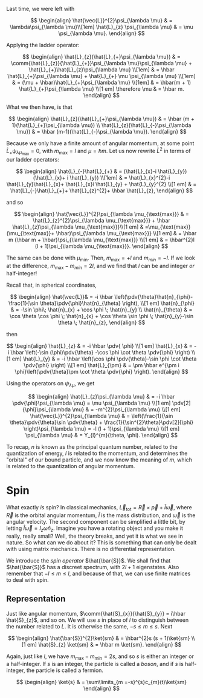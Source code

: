 Last time, we were left with

$$
\begin{align}
\hat{\vec{L}}^{2}\psi_{\lambda \mu} & = \lambda\psi_{\lambda \mu}\\[1em]
\hat{L}_{z} \psi_{\lambda \mu} & = \mu \psi_{\lambda \mu}.
\end{align}
$$

Applying the ladder operator:

$$
\begin{align}
\hat{L}_{z}(\hat{L}_{+}\psi_{\lambda \mu}) & = \comm{\hat{L}_{z}}{\hat{L}_{+}}\psi_{\lambda \mu}\psi_{\lambda \mu} + \hat{L}_{+}\hat{L}_{z}\psi_{\lambda \mu} \\[1em]
& = \hbar \hat{L}_{+}\psi_{\lambda \mu} + \hat{L}_{+} \mu \psi_{\lambda \mu} \\[1em]
& = (\mu + \hbar)\hat{L}_{+}\psi_{\lambda \mu} \\[1em]
& = \hbar(m + 1) \hat{L}_{+}\psi_{\lambda \mu} \\[1 em]
\therefore \mu & = \hbar m.
\end{align}
$$

What we then have, is that

$$
\begin{align}
\hat{L}_{z}(\hat{L}_{+}\psi_{\lambda \mu}) & = \hbar (m + 1)(\hat{L}_{+}\psi_{\lambda \mu}) \\
\hat{L}_{z}(\hat{L}_{-}\psi_{\lambda \mu}) & = \hbar (m-1)(\hat{L}_{-}\psi_{\lambda \mu}).
\end{align}
$$

Because we only have a finite amount of angular momentum, at some point $\hat{L}_{+}\psi_{\lambda \mu_{\text{max}}}= 0$, with $m_{\text{max}}=l$ and $\mu = \hbar m$. Let us now rewrite $\hat{L}^{2}$ in terms of our ladder operators:

$$
\begin{align}
\hat{L}_{-}\hat{L}_{+} & = (\hat{L}_{x}-i \hat{L}_{y})(\hat{L}_{x}+ i \hat{L}_{y}) \\[1em]
& = \hat{L}_{x}^{2}-i \hat{L}_{y}\hat{L}_{x}+ \hat{L}_{x}i \hat{L}_{y} + \hat{L}_{y}^{2} \\[1 em]
& = \hat{L}_{-}\hat{L}_{+}+ \hat{L}_{z}^{2}+ \hbar \hat{L}_{z},
\end{align}
$$

and so

$$
\begin{align}
\hat{\vec{L}}^{2}\psi_{\lambda \mu_{\text{max}}} & = \hat{L}_{z}^{2}\psi_{\lambda \mu_{\text{max}}} + \hbar \hat{L}_{z}\psi_{\lambda \mu_{\text{max}}}\\[1 em]
& =\mu_{\text{max}}(\mu_{\text{max}}+ \hbar)\psi_{\lambda \mu_{\text{max}}} \\[1 em]
& = \hbar m (\hbar m + \hbar)\psi_{\lambda \mu_{\text{max}}} \\[1 em]
& = \hbar^{2}l (l + 1)\psi_{\lambda \mu_{\text{max}}}.
\end{align}
$$

The same can be done with $\mu_{\text{min}}$. Then, $m_{\text{max}}= + l$ and $m_{min}=-l$. If we look at the difference, $m_{\text{max}}-m_{min}= 2l$, and we find that $l$ can be and integer *or* half-integer!

Recall that, in spherical coordinates,

$$
\begin{align}
\hat{\vec{L}}& = -i \hbar \left(\pdv{\theta}\hat{n}_{\phi}-\frac{1}{\sin \theta}\pdv{\phi}\hat{n}_{\theta} \right), \\[1 em]
\hat{n}_{\phi} & = -\sin \phi\; \hat{n}_{x} + \cos \phi \; \hat{n}_{y} \\
\hat{n}_{\theta} & = \cos \theta \cos \phi \; \hat{n}_{x} + \cos \theta \sin \phi \; \hat{n}_{y}-\sin \theta \; \hat{n}_{z},
\end{align}
$$

then

$$
\begin{align}
\hat{L}_{z} & = -i \hbar \pdv{ \phi} \\[1 em]
\hat{L}_{x} & = -i \hbar \left(-\sin (\phi)\pdv{\theta} -\cos \phi \cot \theta \pdv{\phi} \right) \\[1 em]
\hat{L}_{y} & = -i \hbar \left(\cos \phi \pdv{\theta}-\sin \phi \cot \theta \pdv{\phi} \right) \\[1 em]
\hat{L}_{\pm} & = \pm \hbar e^{\pm i \phi}\left(\pdv{\theta}\pm \cot \theta \pdv{\phi} \right).
\end{align}
$$

Using the operators on $\psi_{\lambda \mu}$, we get

$$
\begin{align}
\hat{L}_{z}\psi_{\lambda \mu} & = -i \hbar \pdv{\phi}\psi_{\lambda \mu} = \mu \psi_{\lambda \mu} \\[1 em]
\pdv[2]{\phi}\psi_{\lambda \mu} & = -m^{2}\psi_{\lambda \mu} \\[1 em]
\hat{\vec{L}}^{2}\psi_{\lambda \mu} & = \left(\frac{1}{\sin \theta}\pdv{\theta}\sin \pdv{\theta} + \frac{1}{\sin^{2}\theta}\pdv[2]{\phi} \right)\psi_{\lambda \mu} = -l (l + 1)\psi_{\lambda \mu} \\[1 em]
\psi_{\lambda \mu} & = Y_{l}^{m}(\theta, \phi).
\end{align}
$$

To recap,  $n$ is known as the principal quantum number, related to the quantization of energy, $l$ is related to the momentum, and determines the "orbital" of our bound particle, and we now know the meaning of $m$, which is related to the quantization of angular momentum.

# Spin

What exactly *is* spin? In classical mechanics, $\vec{L}_{\text{tot}}= \vec{R}\times \vec{p} + \hat{I}\vec{\omega}$, where $\vec{R}$ is the orbital angular momentum, $\hat{I}$ is the mass distribution, and $\vec \omega$ is the angular velocity. The second component can be simplified a little bit, by letting $\hat{I}\vec{\omega}= I_{z}\omega \hat{n}_{z}$. Imagine you have a rotating object and you make it really, really small? Well, the theory breaks, and yet it is what we see in nature. So what can we do about it? This is something that can only be dealt with using matrix mechanics. There is no differential representation.

We introduce the *spin operator* $\hat{\bar{S}}$. We shall find that $\hat{\bar{S}}$ has a discreet spectrum, with $2 l + 1$ eigenstates. Also remember that $-l \leq m \leq l$, and because of that, we can use finite matrices to deal with spin.

## Representation

Just like angular momentum, $\comm{\hat{S}_{x}}{\hat{S}_{y}} = i\hbar \hat{S}_{z}$, and so on. We will use $s$ in place of $l$ to distinguish between the number related to $L$. It is otherwise the same, $-s \leq m \leq s$. Next

$$
\begin{align}
\hat{\bar{S}}^{2}\ket{sm} & = \hbar^{2}s (s + 1)\ket{sm} \\[1 em]
\hat{S}_{z} \ket{sm} & = \hbar m \ket{sm}.
\end{align}
$$

Again, just like $l$, we have $m_{\text{max}}-m_{\text{min}}= 2s$, and so $s$ is either an integer or a half-integer. If $s$ is an integer, the particle is called a *boson*, and if $s$ is half-integer, the particle is called a fermion.

$$
\begin{align}
\ket{s} & = \sum\limits_{m =-s}^{s}c_{m}(t)\ket{sm}
\end{align}
$$